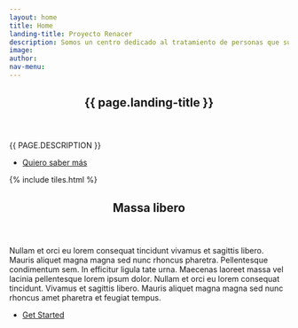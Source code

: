 ```yaml
---
layout: home
title: Home
landing-title: Proyecto Renacer
description: Somos un centro dedicado al tratamiento de personas que sufren adicciones,<br> el cual promueve cambios significativos en sus vidas.
image: 
author: 
nav-menu: 
---
```


<!-- Banner -->
<section id="banner" class="major">
	<div class="inner">
		<header class="major">
			<h1>{{ page.landing-title }}</h1>
		</header>
		<div class="content">
			<p style="text-transform: uppercase;">{{ page.description }}</p>
			<ul class="actions">
				<li><a href="#one" class="button next scrolly">Quiero saber más</a></li>
			</ul>
		</div>
	</div>
</section>

<!-- Main -->
<div id="main">

<!-- One -->
{% include tiles.html %}

<!-- Two -->
<section id="two">
	<div class="inner">
		<header class="major">
			<h2>Massa libero</h2>
		</header>
		<p>Nullam et orci eu lorem consequat tincidunt vivamus et sagittis libero. Mauris aliquet magna magna sed nunc rhoncus pharetra. Pellentesque condimentum sem. In efficitur ligula tate urna. Maecenas laoreet massa vel lacinia pellentesque lorem ipsum dolor. Nullam et orci eu lorem consequat tincidunt. Vivamus et sagittis libero. Mauris aliquet magna magna sed nunc rhoncus amet pharetra et feugiat tempus.</p>
		<ul class="actions">
			<li><a href="landing.html" class="button next">Get Started</a></li>
		</ul>
	</div>
</section>

</div>

